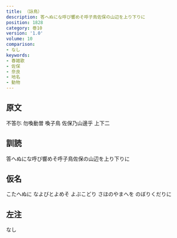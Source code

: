 ```yaml
---
title: （詠鳥）
description: 答へぬにな呼び響めそ呼子鳥佐保の山辺を上り下りに
position: 1828
category: 巻10
version: '1.0'
volume: 10
comparison:
- なし
keywords:
- 春雑歌
- 佐保
- 奈良
- 地名
- 動物
---
```


## 原文

不答尓 勿喚動曽 喚子鳥 佐保乃山邊乎 上下二

## 訓読

答へぬにな呼び響めそ呼子鳥佐保の山辺を上り下りに

## 仮名

こたへぬに なよびとよめそ よぶこどり さほのやまへを のぼりくだりに

## 左注

なし

